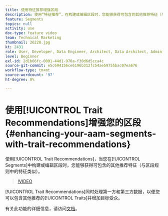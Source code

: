 ```yaml
---
title: 使用特征推荐增强区段
description: 使用“特征推荐”，在构建或编辑区段时，您能够获得可包含的其他推荐特征（与区段规则中的特征类似）。
feature: Segments
topics: null
activity: use
doc-type: feature video
team: Technical Marketing
thumbnail: 26228.jpg
kt: 2431
role: User, Developer, Data Engineer, Architect, Data Architect, Admin, Leader
level: Beginner
exl-id: 2d1b66fc-0091-44d1-970a-f30d6d5cca4c
source-git-commit: e5c694156ce6196b312fc54ae59755bac07ea676
workflow-type: tm+mt
source-wordcount: '97'
ht-degree: 0%

---
```


# 使用[!UICONTROL Trait Recommendations]增强您的区段 {#enhancing-your-aam-segments-with-trait-recommendations}

使用[!UICONTROL Trait Recommendations]，当您在[!UICONTROL Segments]中构建或编辑区段时，您能够获得可包含的其他推荐特征（与区段规则中的特征类似）。

>[!VIDEO](https://video.tv.adobe.com/v/26228/?quality=12)

[!UICONTROL Trait Recommendations]同时处理第一方和第三方数据，以便您可以包含其他推荐的[!UICONTROL Traits]并增加目标受众。

有关此功能的详细信息，请访问[文档](https://experiencecloud.adobe.com/resources/help/en_US/aam/trait-recommendations.html)。
